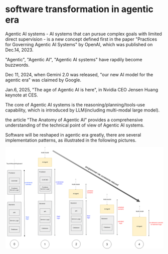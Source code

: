 # software transformation in agentic era

Agentic AI systems - AI systems that can pursue complex goals with limited direct supervision - is a new concept defined first in the paper "Practices for Governing Agentic AI Systems" by OpenAI, which was published on Dec.14, 2023.

"Agentic", "Agentic AI", "Agentic AI systems" have rapdily become buzzwords.

Dec 11, 2024, when Gemini 2.0 was released, "our new AI model for the agentic era" was claimed by Google.

Jan.6, 2025, "The age of Agentic AI is here", in Nvidia CEO Jensen Huang keynote at CES.

The core of Agentic AI systems is the reasoning/planning/tools-use capability, which is introduced by LLM(including multi-modal large model).

the article "The Anatomy of Agentic AI" provides a comprehensive understanding of the technical point of view of Agentic AI systems.

Software will be reshaped in agentic era greatly, there are several implementation patterns, as illustrated in the following pictures.

![](attachments/agentic-software.png?raw=true)


